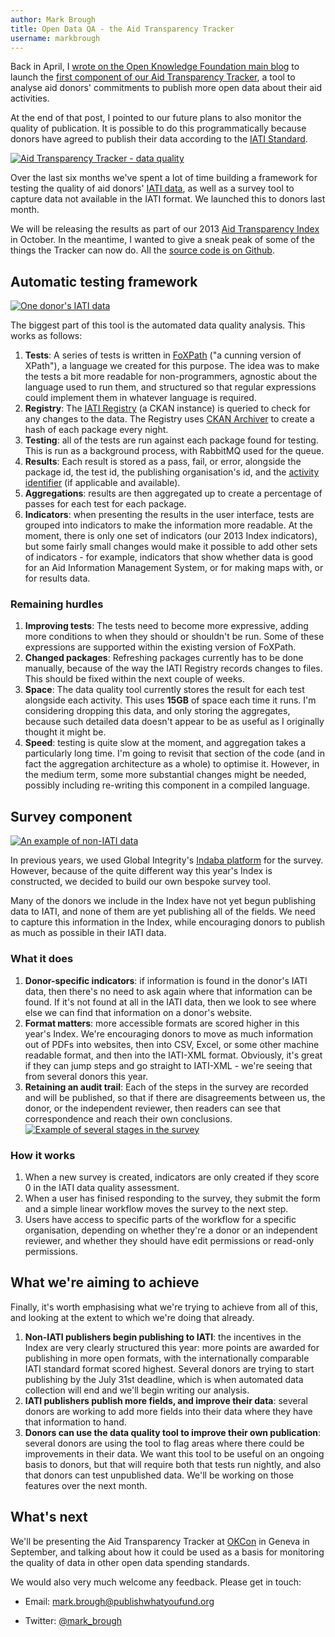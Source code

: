 ```yaml
---
author: Mark Brough
title: Open Data QA - the Aid Transparency Tracker
username: markbrough
---
```


Back in April, I [wrote on the Open Knowledge Foundation main blog](http://blog.okfn.org/2013/03/13/launching-the-aid-transparency-tracker/) to launch the [first component of our Aid Transparency Tracker](http://tracker.publishwhatyoufund.org/plan/), a tool to analyse aid donors' commitments to publish more open data about their aid activities.

At the end of that post, I pointed to our future plans to also monitor the quality of publication. It is possible to do this programmatically because donors have agreed to publish their data according to the [IATI Standard](http://iatistandard.org).

[![Aid Transparency Tracker - data quality](http://publishwhatyoufund.org/files/tracker-frontpage-small.png)][1]

Over the last six months we've spent a lot of time building a framework for testing the quality of aid donors' [IATI data](http://iatiregistry.org), as well as a survey tool to capture data not available in the IATI format. We launched this to donors last month.

We will be releasing the results as part of our 2013 [Aid Transparency Index](http://publishwhatyoufund.org/index) in October. In the meantime, I wanted to give a sneak peak of some of the things the Tracker can now do. All the [source code is on Github](https://github.com/markbrough/IATI-Data-Quality).

## Automatic testing framework

[![One donor's IATI data](http://publishwhatyoufund.org/files/tracker-iati-small.png)][2]

The biggest part of this tool is the automated data quality analysis. This works as follows:

1. **Tests**: A series of tests is written in [FoXPath](https://github.com/mk270/foxpath-tools) ("a cunning version of XPath"), a language we created for this purpose. The idea was to make the tests a bit more readable for non-programmers, agnostic about the language used to run them, and structured so that regular expressions could implement them in whatever language is required.
2. **Registry**: The [IATI Registry](http://iatiregistry.org) (a CKAN instance) is queried to check for any changes to the data. The Registry uses [CKAN Archiver](https://github.com/okfn/ckanext-archiver) to create a hash of each package every night.
3. **Testing**: all of the tests are run against each package found for testing. This is run as a background process, with RabbitMQ used for the queue. 
4. **Results**: Each result is stored as a pass, fail, or error, alongside the package id, the test id, the publishing organisation's id, and the [activity identifier](http://iatistandard.org/activities-standard/iati-identifier) (if applicable and available).
5. **Aggregations**: results are then aggregated up to create a percentage of passes for each test for each package.
6. **Indicators**: when presenting the results in the user interface, tests are grouped into indicators to make the information more readable. At the moment, there is only one set of indicators (our 2013 Index indicators), but some fairly small changes would make it possible to add other sets of indicators - for example, indicators that show whether data is good for an Aid Information Management System, or for making maps with, or for results data.

### Remaining hurdles

1. **Improving tests**: The tests need to become more expressive, adding more conditions to when they should or shouldn't be run. Some of these expressions are supported within the existing version of FoXPath.
2. **Changed packages**: Refreshing packages currently has to be done manually, because of the way the IATI Registry records changes to files. This should be fixed within the next couple of weeks.
3. **Space**: The data quality tool currently stores the result for each test alongside each activity. This uses **15GB** of space each time it runs. I'm considering dropping this data, and only storing the aggregates, because such detailed data doesn't appear to be as useful as I originally thought it might be.
4. **Speed**: testing is quite slow at the moment, and aggregation takes a particularly long time. I'm going to revisit that section of the code (and in fact the aggregation architecture as a whole) to optimise it. However, in the medium term, some more substantial changes might be needed, possibly including re-writing this component in a compiled language.

## Survey component

[![An example of non-IATI data](http://publishwhatyoufund.org/files/tracker-other-small.png)][3]

In previous years, we used Global Integrity's [Indaba platform](http://getindaba.org) for the survey. However, because of the quite different way this year's Index is constructed, we decided to build our own bespoke survey tool.

Many of the donors we include in the Index have not yet begun publishing data to IATI, and none of them are yet publishing all of the fields. We need to capture this information in the Index, while encouraging donors to publish as much as possible in their IATI data.

### What it does

1. **Donor-specific indicators**: if information is found in the donor's IATI data, then there's no need to ask again where that information can be found. If it's not found at all in the IATI data, then we look to see where else we can find that information on a donor's website.
2. **Format matters**: more accessible formats are scored higher in this year's Index. We're encouraging donors to move as much information out of PDFs into websites, then into CSV, Excel, or some other machine readable format, and then into the IATI-XML format. Obviously, it's great if they can jump steps and go straight to IATI-XML - we're seeing that from several donors this year.
3. **Retaining an audit trail**: Each of the steps in the survey are recorded and will be published, so that if there are disagreements between us, the donor, or the independent reviewer, then readers can see that correspondence and reach their own conclusions. 
[![Example of several stages in the survey](http://publishwhatyoufund.org/files/tracker-survey-small.png)][4]

### How it works

1. When a new survey is created, indicators are only created if they score 0 in the IATI data quality assessment.
2. When a user has finised responding to the survey, they submit the form and a simple linear workflow moves the survey to the next step.
3. Users have access to specific parts of the workflow for a specific organisation, depending on whether they're a donor or an independent reviewer, and whether they should have edit permissions or read-only permissions.

## What we're aiming to achieve
Finally, it's worth emphasising what we're trying to achieve from all of this, and looking at the extent to which we're doing that already.

1. **Non-IATI publishers begin publishing to IATI**: the incentives in the Index are very clearly structured this year: more points are awarded for publishing in more open formats, with the internationally comparable IATI standard format scored highest. Several donors are trying to start publishing by the July 31st deadline, which is when automated data collection will end and we'll begin writing our analysis.
2. **IATI publishers publish more fields, and improve their data**: several donors are working to add more fields into their data where they have that information to hand.
3. **Donors can use the data quality tool to improve their own publication**: several donors are using the tool to flag areas where there could be improvements in their data. We want this tool to be useful on an ongoing basis to donors, but that will require both that tests run nightly, and also that donors can test unpublished data. We'll be working on those features over the next month.

## What's next
We'll be presenting the Aid Transparency Tracker at [OKCon](http://okcon.org) in Geneva in September, and talking about how it could be used as a basis for monitoring the quality of data in other open data spending standards.

We would also very much welcome any feedback. Please get in touch:

* Email: mark.brough@publishwhatyoufund.org
* Twitter: [@mark_brough](http://twitter.com/mark_brough)

  [1]: http://publishwhatyoufund.org/files/tracker-frontpage.png
  [2]: http://publishwhatyoufund.org/files/tracker-iati.png
  [3]: http://publishwhatyoufund.org/files/tracker-other.png
  [4]: http://publishwhatyoufund.org/files/tracker-survey.png
